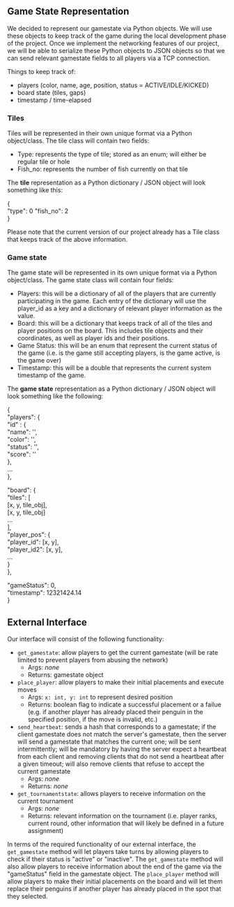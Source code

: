 ## Game State Representation ##

We decided to represent our gamestate via Python objects. We will use these objects to keep track of the game during the local development phase of the project. Once we implement the networking features of our project, we will be able to serialize these Python objects to JSON objects so that we can send relevant gamestate fields to all players via a TCP connection. 

Things to keep track of:
- players (color, name, age, position, status = ACTIVE/IDLE/KICKED)
- board state (tiles, gaps)
- timestamp / time-elapsed

### Tiles ###
Tiles will be represented in their own unique format via a Python object/class. The tile class will contain two fields:  
- Type: represents the type of tile; stored as an enum; will either be regular tile or hole
- Fish_no: represents the number of fish currently on that tile

The **tile** representation as a Python dictionary / JSON object will look something like this:

{  
    "type": 0
    "fish_no": 2  
}

Please note that the current version of our project already has a Tile class that keeps track of the above information.

### Game state ####  
The game state will be represented in its own unique format via a Python object/class. The game state class will contain four fields:  
- Players: this will be a dictionary of all of the players that are currently participating in the game. Each entry of the dictionary will use the player_id as a key and a dictionary of relevant player information as the value.
- Board: this will be a dictionary that keeps track of all of the tiles and player positions on the board. This includes tile objects and their coordinates, as well as player ids and their positions.
- Game Status: this will be an enum that represent the current status of the game (i.e. is the game still accepting players, is the game active, is the game over)
- Timestamp: this will be a double that represents the current system timestamp of the game.
  
The **game state** representation as a Python dictionary / JSON object will look something like the following:  

{  
   "players": {  
        "id" : {  
            "name": '',   
            "color": '',  
            "status": '',  
            "score": ''  
        },  
        ...  
   },  
   
   "board": {  
        "tiles": [  
           [x, y, tile_obj],  
           [x, y, tile_obj]  
           ...  
        ],  
        "player_pos": {  
            "player_id": [x, y],  
            "player_id2": [x, y],  
            ...  
        }  
   },  

   "gameStatus": 0,    
   "timestamp": 12321424.14  
}  

## External Interface ##
Our interface will consist of the following functionality:  
- `get_gamestate`: allow players to get the current gamestate (will be rate limited to prevent players from abusing the network)
  - Args: *none*
  - Returns: gamestate object
- `place_player`: allow players to make their initial placements and execute moves
  - Args: `x: int, y: int` to represent desired position
  - Returns: boolean flag to indicate a successful placement or a failue (e.g. if another player has already placed their penguin in the specified position, if the move is invalid, etc.)
- `send_heartbeat`: sends a hash that corresponds to a gamestate; if the client gamestate does not match the server's gamestate, then the server will send a gamestate that matches the current one; will be sent intermittently; will be mandatory by having the server expect a heartbeat from each client and removing clients that do not send a heartbeat after a given timeout; will also remove clients that refuse to accept the current gamestate
  - Args: *none*
  - Returns: *none*
- `get_tournamentstate`: allows players to receive information on the current tournament
  - Args: *none*
  - Returns: relevant information on the tournament (i.e. player ranks, current round, other information that will likely be defined in a future assignment)

In terms of the required functionality of our external interface, the `get_gamestate` method will let players take turns by allowing players to check if their status is "active" or "inactive". The `get_gamestate` method will also allow players to receive information about the end of the game via the "gameStatus" field in the gamestate object. The `place_player` method will allow players to make their initial placements on the board and will let them replace their penguins if another player has already placed in the spot that they selected. 